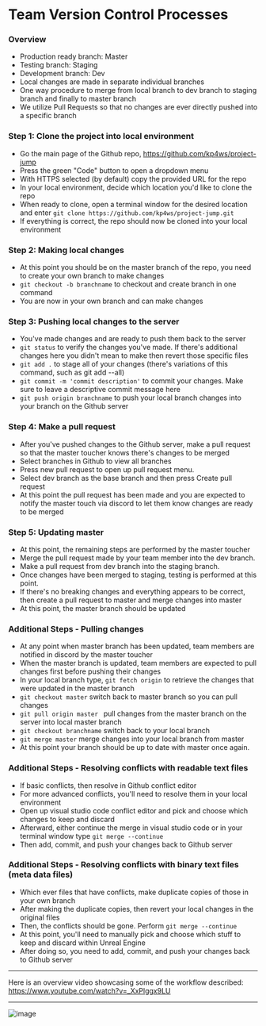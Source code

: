 # Team Version Control Processes

### Overview
- Production ready branch: Master
- Testing branch: Staging
- Development branch: Dev
- Local changes are made in separate individual branches
- One way procedure to merge from local branch to dev branch to staging branch and finally to master branch
- We utilize Pull Requests so that no changes are ever directly pushed into a specific branch

### Step 1: Clone the project into local environment
- Go the main page of the Github repo, https://github.com/kp4ws/project-jump
- Press the green "Code" button to open a dropdown menu
- With HTTPS selected (by default) copy the provided URL for the repo
- In your local environment, decide which location you'd like to clone the repo
- When ready to clone, open a terminal window for the desired location and enter `git clone https://github.com/kp4ws/project-jump.git`
- If everything is correct, the repo should now be cloned into your local environment

### Step 2: Making local changes
- At this point you should be on the master branch of the repo, you need to create your own branch to make changes
- `git checkout -b branchname` to checkout and create branch in one command
- You are now in your own branch and can make changes

### Step 3: Pushing local changes to the server
- You've made changes and are ready to push them back to the server
- `git status` to verify the changes you've made. If there's additional changes here you didn't mean to make then revert those specific files
- `git add .` to stage all of your changes (there's variations of this command, such as git add --all)
- `git commit -m 'commit description'` to commit your changes. Make sure to leave a descriptive commit message here
- `git push origin branchname` to push your local branch changes into your branch on the Github server

### Step 4: Make a pull request
- After you've pushed changes to the Github server, make a pull request so that the master toucher knows there's changes to be merged
- Select branches in Github to view all branches
- Press new pull request to open up pull request menu.
- Select dev branch as the base branch and then press Create pull request
- At this point the pull request has been made and you are expected to notify the master touch via discord to let them know changes are ready to be merged

### Step 5: Updating master
- At this point, the remaining steps are performed by the master toucher
- Merge the pull request made by your team member into the dev branch.
- Make a pull request from dev branch into the staging branch.
- Once changes have been merged to staging, testing is performed at this point.
- If there's no breaking changes and everything appears to be correct, then create a pull request to master and merge changes into master
- At this point, the master branch should be updated

### Additional Steps - Pulling changes
- At any point when master branch has been updated, team members are notified in discord by the master toucher
- When the master branch is updated, team members are expected to pull changes first before pushing their changes
- In your local branch type, `git fetch origin` to retrieve the changes that were updated in the master branch
- `git checkout master` switch back to master branch so you can pull changes
- `git pull origin master ` pull changes from the master branch on the server into local master branch
- `git checkout branchname` switch back to your local branch
- `git merge master` merge changes into your local branch from master
- At this point your branch should be up to date with master once again.

### Additional Steps - Resolving conflicts with readable text files
- If basic conflicts, then resolve in Github conflict editor
- For more advanced conflicts, you'll need to resolve them in your local environment
- Open up visual studio code conflict editor and pick and choose which changes to keep and discard
- Afterward, either continue the merge in visual studio code or in your terminal window type `git merge --continue`
- Then add, commit, and push your changes back to Github server

### Additional Steps - Resolving conflicts with binary text files (meta data files)
- Which ever files that have conflicts, make duplicate copies of those in your own branch
- After making the duplicate copies, then revert your local changes in the original files
- Then, the conflicts should be gone. Perform `git merge --continue`
- At this point, you'll need to manually pick and choose which stuff to keep and discard within Unreal Engine
- After doing so, you need to add, commit, and push your changes back to Github server

---

Here is an overview video showcasing some of the workflow described:  
https://www.youtube.com/watch?v=_XxPlggx9LU

--- 

![image](https://github.com/kp4ws/project-jump/assets/58745400/df1e218e-fb26-4d5c-b88e-5830db6b676e)
